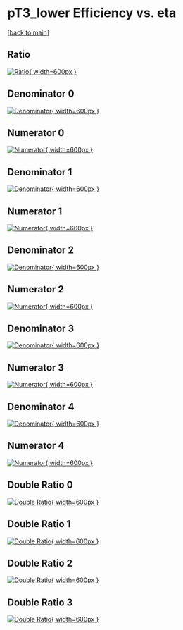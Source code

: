 # pT3_lower Efficiency vs. eta

[[back to main](./)]



## Ratio

[![Ratio](../mtv/var/pT3_lower_xtr_13_1_eff_eta.png){ width=600px }](../mtv/var/pT3_lower_xtr_13_1_eff_eta.pdf)

## Denominator 0

[![Denominator](../mtv/den/pT3_lower_xtr_13_1_eff_eta_den0.png){ width=600px }](../mtv/den/pT3_lower_xtr_13_1_eff_eta_den0.pdf)

## Numerator 0

[![Numerator](../mtv/num/pT3_lower_xtr_13_1_eff_eta_num0.png){ width=600px }](../mtv/num/pT3_lower_xtr_13_1_eff_eta_num0.pdf)

## Denominator 1

[![Denominator](../mtv/den/pT3_lower_xtr_13_1_eff_eta_den1.png){ width=600px }](../mtv/den/pT3_lower_xtr_13_1_eff_eta_den1.pdf)

## Numerator 1

[![Numerator](../mtv/num/pT3_lower_xtr_13_1_eff_eta_num1.png){ width=600px }](../mtv/num/pT3_lower_xtr_13_1_eff_eta_num1.pdf)

## Denominator 2

[![Denominator](../mtv/den/pT3_lower_xtr_13_1_eff_eta_den2.png){ width=600px }](../mtv/den/pT3_lower_xtr_13_1_eff_eta_den2.pdf)

## Numerator 2

[![Numerator](../mtv/num/pT3_lower_xtr_13_1_eff_eta_num2.png){ width=600px }](../mtv/num/pT3_lower_xtr_13_1_eff_eta_num2.pdf)

## Denominator 3

[![Denominator](../mtv/den/pT3_lower_xtr_13_1_eff_eta_den3.png){ width=600px }](../mtv/den/pT3_lower_xtr_13_1_eff_eta_den3.pdf)

## Numerator 3

[![Numerator](../mtv/num/pT3_lower_xtr_13_1_eff_eta_num3.png){ width=600px }](../mtv/num/pT3_lower_xtr_13_1_eff_eta_num3.pdf)

## Denominator 4

[![Denominator](../mtv/den/pT3_lower_xtr_13_1_eff_eta_den4.png){ width=600px }](../mtv/den/pT3_lower_xtr_13_1_eff_eta_den4.pdf)

## Numerator 4

[![Numerator](../mtv/num/pT3_lower_xtr_13_1_eff_eta_num4.png){ width=600px }](../mtv/num/pT3_lower_xtr_13_1_eff_eta_num4.pdf)

## Double Ratio 0

[![Double Ratio](../mtv/ratio/pT3_lower_xtr_13_1_eff_eta_ratio0.png){ width=600px }](../mtv/ratio/pT3_lower_xtr_13_1_eff_eta_ratio0.pdf)

## Double Ratio 1

[![Double Ratio](../mtv/ratio/pT3_lower_xtr_13_1_eff_eta_ratio1.png){ width=600px }](../mtv/ratio/pT3_lower_xtr_13_1_eff_eta_ratio1.pdf)

## Double Ratio 2

[![Double Ratio](../mtv/ratio/pT3_lower_xtr_13_1_eff_eta_ratio2.png){ width=600px }](../mtv/ratio/pT3_lower_xtr_13_1_eff_eta_ratio2.pdf)

## Double Ratio 3

[![Double Ratio](../mtv/ratio/pT3_lower_xtr_13_1_eff_eta_ratio3.png){ width=600px }](../mtv/ratio/pT3_lower_xtr_13_1_eff_eta_ratio3.pdf)

